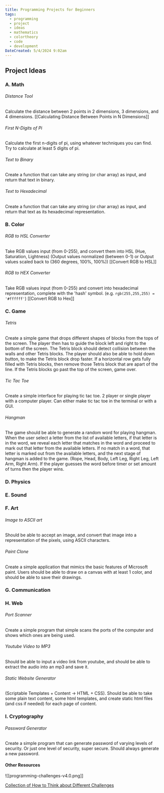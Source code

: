```yaml
---
title: Programming Projects for Beginners
tags:
  - programming
  - project
  - ideas
  - mathematics
  - colortheory
  - code
  - development
DateCreated: 5/4/2024 9:02am
---
```

## Project Ideas

### A.  Math

###### Distance Tool
Calculate the distance between 2 points in 2 dimensions, 3 dimensions, and 4 dimensions. [[Calculating Distance Between Points in N Dimensions]]

###### First N-Digits of Pi
Calculate the first n-digits of pi, using whatever techniques you can find. Try to calculate at least 5 digits of pi.

###### Text to Binary
Create a function that can take any string (or char array) as input, and return that text in binary. 

###### Text to Hexadecimal
Create a function that can take any string (or char array) as input, and return that text as its hexadecimal representation.

### B.  Color

###### RGB to HSL Converter
Take RGB values input (from 0-255), and convert them into HSL (Hue, Saturation, Lightness) (Output values normalized (between 0-1) or Output values scaled back to (360 degrees, 100%, 100%)) [[Convert RGB to HSL]]

###### RGB to HEX Converter
Take RGB values input (from 0-255) and convert into hexadecimal representation, complete with the 'hash' symbol. (e.g. `rgb(255,255,255) = '#ffffff'`) [[Convert RGB to Hex]]

### C.  Game

###### Tetris
Create a simple game that drops different shapes of blocks from the tops of the screen. The player then has to guide the block left and right to the bottom of the screen. The Tetris block should detect collision between the walls and other Tetris blocks. The player should also be able to hold down button, to make the Tetris block drop faster. If a horizontal row gets fully filled with Tetris blocks, then remove those Tetris block that are apart of the line. If the Tetris blocks go past the top of the screen, game over.

###### Tic Tac Toe
Create a simple interface for playing tic tac toe. 2 player or single player with a computer player. Can either make tic tac toe in the terminal or with a GUI. 

###### Hangman
The game should be able to generate a random word for playing hangman. When the user select a letter from the list of available letters, if that letter is in the word, we reveal each letter that matches in the word and proceed to mark out that letter from the available letters. If no match in a word, that letter is marked out from the available letters, and the next stage of hangman is added to the game. (Rope, Head, Body, Left Leg, Right Leg, Left Arm, Right Arm). If the player guesses the word before timer or set amount of turns then the player wins. 

### D.  Physics

### E.  Sound

### F.  Art

###### Image to ASCII art
Should be able to accept an image, and convert that image into a representation of the pixels, using ASCII characters. 

###### Paint Clone
Create a simple application that mimics the basic features of Microsoft paint. Users should be able to draw on a canvas with at least 1 color, and should be able to save their drawings. 
### G.  Communication

### H.  Web

###### Port Scanner
Create a simple program that simple scans the ports of the computer and shows which ones are being used. 

###### Youtube Video to MP3
Should be able to input a video link from youtube, and should be able to extract the audio into an mp3 and save it.

###### Static Website Generator
(Scriptable Templates + Content -> HTML + CSS). Should be able to take some plain text content, some html templates, and create static html files (and css if needed) for each page of content.

### I. Cryptography

###### Password Generator
Create a simple program that can generate password of varying levels of security. Or just one level of security, super secure. Should always generate a new password. 


#### Other Resources
![[programming-challenges-v4.0.png]]

[Collection of How to Think about Different Challenges](https://github.com/RajaSrinivasan/assignments)

